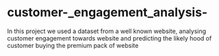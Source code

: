 # customer-_engagement_analysis-
In this project we used a dataset from a well known website, analysing customer engagement towards website and predicting the likely hood of customer buying the premium pack of website 
